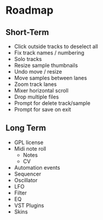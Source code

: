 # Roadmap

## Short-Term
- Click outside tracks to deselect all
- Fix track names / numbering
- Solo tracks
- Resize sample thumbnails
- Undo move / resize
- Move samples between lanes
- Zoom track lanes
- Mixer horizontal scroll
- Drop multiple files
- Prompt for delete track/sample
- Prompt for save on exit

## Long Term

- GPL license
- Midi note roll
  - Notes
  - CV
- Automation events
- Sequencer
- Oscillator
- LFO
- Filter
- EQ
- VST Plugins
- Skins
